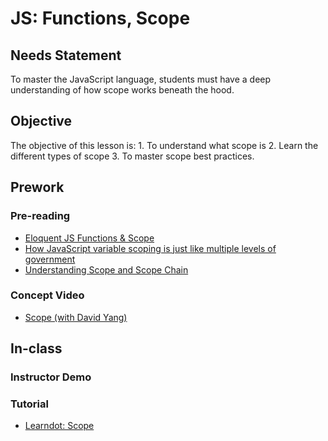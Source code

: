 # JS: Functions, Scope


## Needs Statement
To master the JavaScript language, students must have a deep understanding of how scope works beneath the hood.

## Objective
The objective of this lesson is: 
    1. To understand what scope is
    2. Learn the different types of scope
    3. To master scope best practices.

## Prework

### Pre-reading
- [Eloquent JS Functions & Scope](https://eloquentjavascript.net/03_functions.html)
- [How JavaScript variable scoping is just like multiple levels of government](https://medium.freecodecamp.org/how-javascript-variable-scoping-is-just-like-multiple-levels-of-government-d7ddabc49bf1)
- [Understanding Scope and Scope Chain](https://blog.bitsrc.io/understanding-scope-and-scope-chain-in-javascript-f6637978cf53)

### Concept Video
- [Scope (with David Yang)](https://www.youtube.com/watch?v=HWL2nxRj2kc&feature=youtu.be)

## In-class

### Instructor Demo


### Tutorial
- [Learndot: Scope](https://learn.fullstackacademy.com/workshop/5ac576417ec3340004bdddb4/landing)
